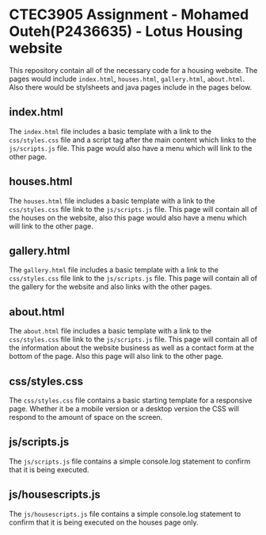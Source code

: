 # CTEC3905 Assignment - Mohamed Outeh(P2436635) - Lotus Housing website

This repository contain all of the necessary code for a housing website. The pages would include `index.html`, `houses.html`, `gallery.html`, `about.html`. Also there would be stylsheets and java pages include in the pages below.


## index.html

The `index.html` file includes a basic template with a link to the `css/styles.css` file and a script tag after the main content which links to the `js/scripts.js` file. This page would also have a menu which will link to the other page.

## houses.html

The `houses.html` file includes a basic template with a link to the `css/styles.css` file link to the `js/scripts.js` file. This page will contain all of the houses on the website, also this page would also have a menu which will link to the other page.

## gallery.html

The `gallery.html` file includes a basic template with a link to the `css/styles.css` file link to the `js/scripts.js` file. This page will contain all of the gallery for the website and also links with the other pages.

## about.html

The `about.html` file includes a basic template with a link to the `css/styles.css` file link to the `js/scripts.js` file. This page will contain all of the information about the website business as well as a contact form at the bottom of the page. Also this page will also link to the other page.

## css/styles.css

The `css/styles.css` file contains a basic starting template for a responsive page. Whether it be a mobile version or a desktop version the CSS will respond to the amount of space on the screen.

## js/scripts.js

The `js/scripts.js` file contains a simple console.log statement to confirm that it is being executed.

## js/housescripts.js

The `js/housescripts.js` file contains a simple console.log statement to confirm that it is being executed on the houses page only.
